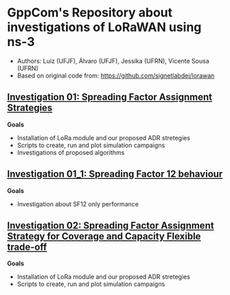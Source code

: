 # GppCom's Repository about investigations of LoRaWAN using ns-3
  - Authors: Luiz (UFJF), Álvaro (UFJF), Jessika (UFRN), Vicente Sousa (UFRN)
  - Based on original code from: https://github.com/signetlabdei/lorawan

## [Investigation 01: Spreading Factor Assignment Strategies](https://github.com/vicentesousa/ns-3-lora-gppcom/blob/master/ADR_study_01.ipynb)
**Goals**
- Installation of LoRa module and our proposed ADR stretegies
- Scripts to create, run and plot simulation campaigns
- Investigations of proposed algorithms

## [Investigation 01_1: Spreading Factor 12 behaviour](https://github.com/vicentesousa/ns-3-lora-gppcom/blob/master/ADR_study_01_1_SF12.ipynb)
**Goals**
- Investigation about SF12 only performance

## [Investigation 02: Spreading Factor Assignment Strategy for Coverage and Capacity Flexible trade-off](https://github.com/vicentesousa/ns-3-lora-gppcom/blob/master/ADR_study_2.ipynb)
**Goals**
- Installation of LoRa module and our proposed ADR stretegies
- Scripts to create, run and plot simulation campaigns

<!--
(http://nbviewer.jupyter.org/github/vicentesousa/ns-3-lora-gppcom/blob/master/ADR_study_01.ipynb)
-->
